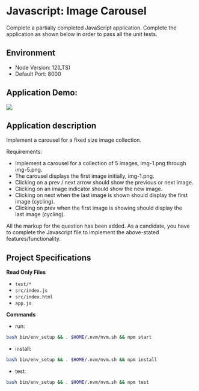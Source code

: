 # Javascript: Image Carousel
Complete a partially completed JavaScript application. Complete the application as shown below in order to pass all the unit tests.

## Environment 

- Node Version: 12(LTS)
- Default Port: 8000

## Application Demo:
![](https://hrcdn.net/s3_pub/istreet-assets/YZK-p_LD62DVa7sqmnqFow/1080317-vanillajs-image-carousel-easy.gif)

## Application description

Implement a carousel for a fixed size image collection.

Requirements:

- Implement a carousel for a collection of 5 images, img-1.png through img-5.png.
- The carousel displays the first image initially, img-1.png.
- Clicking on a prev / next arrow should show the previous or next image.
- Clicking on an image indicator should show the new image. 
- Clicking on next when the last image is shown should display the first image (cycling).
- Clicking on prev when the first image is showing should display the last image (cycling).

All the markup for the question has been added. As a candidate, you have to complete the Javascript file to implement the above-stated features/functionality.

## Project Specifications

**Read Only Files**
- `test/*`
- `src/index.js`
- `src/index.html`
- `app.js`

**Commands**
- run: 
```bash
bash bin/env_setup && . $HOME/.nvm/nvm.sh && npm start
```
- install: 
```bash
bash bin/env_setup && . $HOME/.nvm/nvm.sh && npm install
```
- test: 
```bash
bash bin/env_setup && . $HOME/.nvm/nvm.sh && npm test
```

